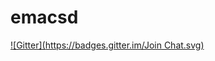 # emacsd
[![Gitter](https://badges.gitter.im/Join Chat.svg)](https://gitter.im/febeling/emacsd?utm_source=badge&utm_medium=badge&utm_campaign=pr-badge&utm_content=badge)